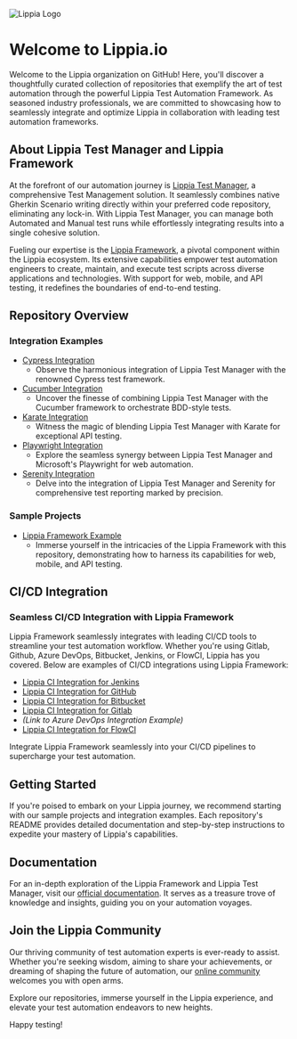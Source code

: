 ![Lippia Logo](https://assets-global.website-files.com/64a5cfb704f3fdea5e660689/64aee879678441ae85f2cac8_Vectors-Wrapper.svg)

# Welcome to Lippia.io

Welcome to the Lippia organization on GitHub! Here, you'll discover a thoughtfully curated collection of repositories that exemplify the art of test automation through the powerful Lippia Test Automation Framework. As seasoned industry professionals, we are committed to showcasing how to seamlessly integrate and optimize Lippia in collaboration with leading test automation frameworks.

## About Lippia Test Manager and Lippia Framework

At the forefront of our automation journey is [Lippia Test Manager](https://lippia.io), a comprehensive Test Management solution. It seamlessly combines native Gherkin Scenario writing directly within your preferred code repository, eliminating any lock-in. With Lippia Test Manager, you can manage both Automated and Manual test runs while effortlessly integrating results into a single cohesive solution.

Fueling our expertise is the [Lippia Framework](https://lippia.io/lippia-framework), a pivotal component within the Lippia ecosystem. Its extensive capabilities empower test automation engineers to create, maintain, and execute test scripts across diverse applications and technologies. With support for web, mobile, and API testing, it redefines the boundaries of end-to-end testing.

## Repository Overview

### Integration Examples
- [Cypress Integration](https://github.com/Lippia-io/Lippia-Cypress-Integration)
  - Observe the harmonious integration of Lippia Test Manager with the renowned Cypress test framework.
- [Cucumber Integration](https://github.com/Lippia-io/Lippia-Cucumber-Integration)
  - Uncover the finesse of combining Lippia Test Manager with the Cucumber framework to orchestrate BDD-style tests.
- [Karate Integration](https://github.com/Lippia-io/Lippia-Karate-Integration)
  - Witness the magic of blending Lippia Test Manager with Karate for exceptional API testing.
- [Playwright Integration](https://github.com/Lippia-io/Lippia-Playwright-Integration)
  - Explore the seamless synergy between Lippia Test Manager and Microsoft's Playwright for web automation.
- [Serenity Integration](https://github.com/Lippia-io/Lippia-Serenity-Integration)
  - Delve into the integration of Lippia Test Manager and Serenity for comprehensive test reporting marked by precision.

### Sample Projects
- [Lippia Framework Example](https://github.com/Lippia-io/Lippia)
  - Immerse yourself in the intricacies of the Lippia Framework with this repository, demonstrating how to harness its capabilities for web, mobile, and API testing.

## CI/CD Integration

### Seamless CI/CD Integration with Lippia Framework

Lippia Framework seamlessly integrates with leading CI/CD tools to streamline your test automation workflow. Whether you're using Gitlab, Github, Azure DevOps, Bitbucket, Jenkins, or FlowCI, Lippia has you covered. Below are examples of CI/CD integrations using Lippia Framework:

- [Lippia CI Integration for Jenkins](https://github.com/Lippia-io/lippia-ci-integration-jenkins)
- [Lippia CI Integration for GitHub](https://github.com/Lippia-io/lippia-ci-integration-github)
- [Lippia CI Integration for Bitbucket](https://github.com/Lippia-io/lippia-ci-integration-bitbucket)
- [Lippia CI Integration for Gitlab](https://github.com/Lippia-io/lippia-ci-integration-gitlab)
- *(Link to Azure DevOps Integration Example)*
- [Lippia CI Integration for FlowCI](https://github.com/Lippia-io/lippia-ci-integration-flowci)

Integrate Lippia Framework seamlessly into your CI/CD pipelines to supercharge your test automation.

## Getting Started

If you're poised to embark on your Lippia journey, we recommend starting with our sample projects and integration examples. Each repository's README provides detailed documentation and step-by-step instructions to expedite your mastery of Lippia's capabilities.

## Documentation

For an in-depth exploration of the Lippia Framework and Lippia Test Manager, visit our [official documentation](https://docs.lippia.io). It serves as a treasure trove of knowledge and insights, guiding you on your automation voyages.

## Join the Lippia Community

Our thriving community of test automation experts is ever-ready to assist. Whether you're seeking wisdom, aiming to share your achievements, or dreaming of shaping the future of automation, our [online community](https://github.com/Lippia-io) welcomes you with open arms.

Explore our repositories, immerse yourself in the Lippia experience, and elevate your test automation endeavors to new heights.

Happy testing!

